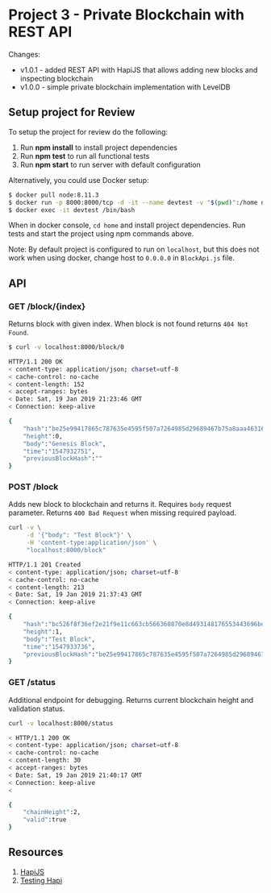 # Project 3 - Private Blockchain with REST API

Changes: 
- v1.0.1 - added REST API with HapiJS that allows adding new blocks and inspecting blockchain
- v1.0.0 - simple private blockchain implementation with LevelDB

## Setup project for Review

To setup the project for review do the following:
1. Run __npm install__ to install project dependencies
2. Run __npm test__ to run all functional tests
3. Run __npm start__ to run server with default configuration

Alternatively, you could use Docker setup:
```bash
$ docker pull node:8.11.3
$ docker run -p 8000:8000/tcp -d -it --name devtest -v "$(pwd)":/home node:8.9.0
$ docker exec -it devtest /bin/bash
```

When in docker console, `cd home` and install project dependencies.
Run tests and start the project using npm commands above.

Note: By default project is configured to run on `localhost`, but this does not work when using docker, change host to `0.0.0.0` in `BlockApi.js` file.


## API

### GET /block/{index}
Returns block with given index. When block is not found returns `404 Not Found`.

```bash
$ curl -v localhost:8000/block/0

HTTP/1.1 200 OK
< content-type: application/json; charset=utf-8
< cache-control: no-cache
< content-length: 152
< accept-ranges: bytes
< Date: Sat, 19 Jan 2019 21:23:46 GMT
< Connection: keep-alive

{
    "hash":"be25e99417865c787635e4595f507a7264985d29689467b75a8aaa46316a6155",
    "height":0,
    "body":"Genesis Block",
    "time":"1547932751",
    "previousBlockHash":""
}
```

### POST /block
Adds new block to blockchain and returns it. Requires `body` request parameter.
Returns `400 Bad Request` when missing required payload.

```bash
curl -v \
     -d '{"body": "Test Block"}' \
     -H 'content-type:application/json' \
     "localhost:8000/block"

HTTP/1.1 201 Created
< content-type: application/json; charset=utf-8
< cache-control: no-cache
< content-length: 213
< Date: Sat, 19 Jan 2019 21:37:43 GMT
< Connection: keep-alive

{
    "hash":"bc526f8f36ef2e21f9e11c663cb566360870e8d493148176553443696be01159",
    "height":1,
    "body":"Test Block",
    "time":"1547933736",
    "previousBlockHash":"be25e99417865c787635e4595f507a7264985d29689467b75a8aaa46316a6155"
}
```

### GET /status
Additional endpoint for debugging. Returns current blockchain height and validation status.

```bash
curl -v localhost:8000/status

< HTTP/1.1 200 OK
< content-type: application/json; charset=utf-8
< cache-control: no-cache
< content-length: 30
< accept-ranges: bytes
< Date: Sat, 19 Jan 2019 21:40:17 GMT
< Connection: keep-alive
<

{   
    "chainHeight":2,
    "valid":true
}
```

## Resources
1) [HapiJS](https://hapijs.com/)
2) [Testing Hapi](https://github.com/pashariger/testing-hapi)
